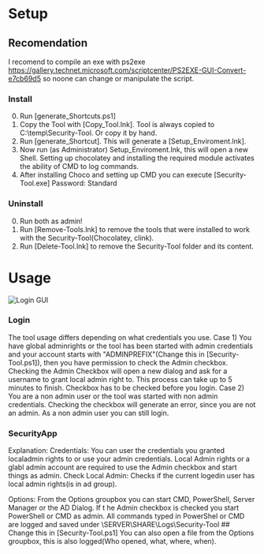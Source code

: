 # Setup #

## Recomendation ##
I recomend to compile an exe with ps2exe https://gallery.technet.microsoft.com/scriptcenter/PS2EXE-GUI-Convert-e7cb69d5 so noone can change or manipulate the script.

### Install ###
0) Run [generate_Shortcuts.ps1]
1) Copy the Tool with [Copy_Tool.lnk]. Tool is always copied to C:\temp\Security-Tool. Or copy it by hand.
2) Run [generate_Shortcut]. This will generate a [Setup_Enviroment.lnk].
3) Now run (as Administrator) Setup_Enviroment.lnk, this will open a new Shell.
	Setting up chocolatey and installing the required module activates the ability of CMD to log commands.
4) After installing Choco and setting up CMD you can execute [Security-Tool.exe] Password: Standard

### Uninstall ###
0) Run both as admin!
1) Run [Remove-Tools.lnk] to remove the tools that were installed to work with the Security-Tool(Chocolatey, clink).
2) Run [Delete-Tool.lnk] to remove the Security-Tool folder and its content.

# Usage #

![Login GUI](/images/Login.PNG)

### Login ###
The tool usage differs depending on what credentials you use.
 Case 1) You have global adminrights or the tool has been started with admin credentials and your account starts with "ADMINPREFIX"(Change this in [Security-Tool.ps1]), then you have permission to check the Admin checkbox.
	Checking the Admin Checkbox will open a new dialog and ask for a username to grant local admin right to. This process can take up to 5 minutes to finish.
	Checkbox has to be checked before you login.
 Case 2) You are a non admin user or the tool was started with non admin credentials.
	Checking the checkbox will generate an error, since you are not an admin.
	As a non admin user you can still login.
	
### SecurityApp ###
Explanation:
	Credentials: You can user the credentials you granted localadmin rights to or use your admin credentials.
	Local Admin rights or a glabl admin account are required to use the Admin checkbox and start things as admin.
	Check Local Admin: Checks if the current logedin user has local admin rights(is in ad group).
	
Options:
	From the Options groupbox you can start CMD, PowerShell, Server Manager or the AD Dialog.
	If t he Admin checkbox is checked you start PowerShell or CMD as admin.
	All commands typed in PowerShel or CMD are logged and saved under \\SERVER\SHARE\Logs\Security-Tool ## Change this in [Security-Tool.ps1]
You can also open a file from the Options groupbox, this is also logged(Who opened, what, where, when).
